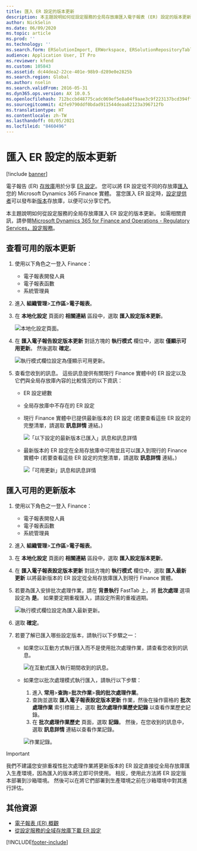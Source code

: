 ```yaml
---
title: 匯入 ER 設定的版本更新
description: 本主題說明如何從設定服務的全局存放庫匯入電子報表 (ER) 設定的版本更新。
author: NickSelin
ms.date: 06/09/2020
ms.topic: article
ms.prod: ''
ms.technology: ''
ms.search.form: ERSolutionImport, ERWorkspace, ERSolutionRepositoryTable
audience: Application User, IT Pro
ms.reviewer: kfend
ms.custom: 105843
ms.assetid: dc44dea2-22ce-401e-98b9-d289e0e2825b
ms.search.region: Global
ms.author: nselin
ms.search.validFrom: 2016-05-31
ms.dyn365.ops.version: AX 10.0.5
ms.openlocfilehash: 712bccbd48775cadc069ef5e8a04f9aae3c9f223137bcd394ff1815a720393b5
ms.sourcegitcommit: 42fe9790ddf0bdad911544deaa82123a396712fb
ms.translationtype: HT
ms.contentlocale: zh-TW
ms.lasthandoff: 08/05/2021
ms.locfileid: "8460496"
---
```

# <a name="import-updated-versions-of-er-configurations"></a>匯入 ER 設定的版本更新

[!include [banner](../includes/banner.md)]

電子報告 (ER) [存放庫](general-electronic-reporting.md#Repository)用於分享 [ER 設定](general-electronic-reporting.md#Configuration)。 您可以將 ER 設定從不同的存放庫[匯入](download-electronic-reporting-configuration-lcs.md)您的 Microsoft Dynamics 365 Finance 實體。 當您匯入 ER 設定時，[設定提供者](general-electronic-reporting.md#Provider)可以發布新[版本](general-electronic-reporting.md#component-versioning)存放庫，以便可以分享它們。

本主題說明如何從設定服務的全局存放庫匯入 ER 設定的版本更新。 如需相關資訊，請參閱[Microsoft Dynamics 365 for Finance and Operations - Regulatory Services，設定服務](/business-applications-release-notes/october18/dynamics365-finance-operations/regulatory-service-configuration)。

## <a name="review-the-available-updated-versions"></a>查看可用的版本更新

1. 使用以下角色之一登入 Finance：

    - 電子報表開發人員
    - 電子報表函數
    - 系統管理員

2. 進入 **組織管理**\>**工作區**\>**電子報表**。
3. 在 **本地化設定** 頁面的 **相關連結** 區段中，選取 **匯入設定版本更新**。

    ![本地化設定頁面。](./media/er-download-updated-versions-global-repo1.png)

4. 在 **匯入電子報告設定版本更新** 對話方塊的 **執行模式** 欄位中，選取 **僅顯示可用更新**。 然後選取 **確定**。 

    ![執行模式欄位設定為僅顯示可用更新。](./media/er-download-updated-versions-global-repo2.png)

5. 查看您收到的訊息。 這些訊息提供有關現行 Finance 實體中的 ER 設定以及它們與全局存放庫內容的比較情況的以下資訊：

    - ER 設定總數
    - 全局存放庫中不存在的 ER 設定
    - 現行 Finance 實體中已提供最新版本的 ER 設定 (若要查看這些 ER 設定的完整清單，請選取 **訊息詳情** 連結。)

        ![「以下設定的最新版本已匯入」訊息和訊息詳情](./media/er-download-updated-versions-global-repo3.png)

    - 最新版本的 ER 設定在全局存放庫中可用並且可以匯入到現行的 Finance 實體中 (若要查看這些 ER 設定的完整清單，請選取 **訊息詳情** 連結。)

        ![「可用更新」訊息和訊息詳情](./media/er-download-updated-versions-global-repo4.png)

## <a name="import-available-updated-versions"></a>匯入可用的更新版本

1. 使用以下角色之一登入 Finance：

    - 電子報表開發人員
    - 電子報表函數
    - 系統管理員

2. 進入 **組織管理**\>**工作區**\>**電子報表**。
3. 在 **本地化設定** 頁面的 **相關連結** 區段中，選取 **匯入設定版本更新**。
4. 在 **匯入電子報表設定版本更新** 對話方塊的 **執行模式** 欄位中，選取 **匯入最新更新** 以將最新版本的 ER 設定從全局存放庫匯入到現行 Finance 實體。
5. 若要為匯入安排批次處理作業，請在 **背景執行** FastTab 上，將 **批次處理** 選項設定為 **是**。 如果要定期重複匯入，請設定所需的重複週期。

    ![執行模式欄位設定為匯入最新更新。](./media/er-download-updated-versions-global-repo5.png)

6. 選取 **確定**。
7. 若要了解已匯入哪些設定版本，請執行以下步驟之一：

    - 如果您以互動方式執行匯入而不是使用批次處理作業，請查看您收到的訊息。

        ![在互動式匯入執行期間收到的訊息。](./media/er-download-updated-versions-global-repo6.png)

    - 如果您以批次處理模式執行匯入，請執行以下步驟：

        1. 進入 **常用**\>**查詢**\>**批次作業**\>**我的批次處理作業**。
        2. 查詢並選取 **匯入電子報表設定版本更新** 作業，然後在操作窗格的 **批次處理作業** 索引標籤上，選取 **批次處理作業歷史記錄** 以查看作業歷史記錄。
        3. 在 **批次處理作業歷史** 頁面，選取 **記錄**。 然後，在您收到的訊息中，選取 **訊息詳情** 連結以查看作業記錄。

        ![作業記錄。](./media/er-download-updated-versions-global-repo7.png)

> [!IMPORTANT]
> 我們不建議您安排重複性批次處理作業將更新版本的 ER 設定直接從全局存放庫匯入生產環境，因為匯入的版本將立即可供使用。 相反，使用此方法將 ER 設定版本部署到沙箱環境。 然後可以在將它們部署到生產環境之前在沙箱環境中對其進行評估。

## <a name="additional-resources"></a>其他資源

- [電子報表 (ER) 概觀](general-electronic-reporting.md)
- [從設定服務的全域存放庫下載 ER 設定](er-download-configurations-global-repo.md)


[!INCLUDE[footer-include](../../../includes/footer-banner.md)]
